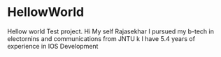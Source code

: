 # HellowWorld
Hellow world Test project.
Hi My self Rajasekhar
I pursued my b-tech in electornins and communications from JNTU k 
I have 5.4 years of experience in IOS Development

